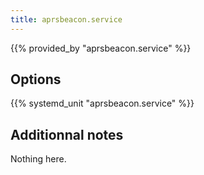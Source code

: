 ```yaml
---
title: aprsbeacon.service
---
```


{{% provided_by "aprsbeacon.service" %}}

## Options

{{% systemd_unit "aprsbeacon.service" %}}

## Additionnal notes

Nothing here.